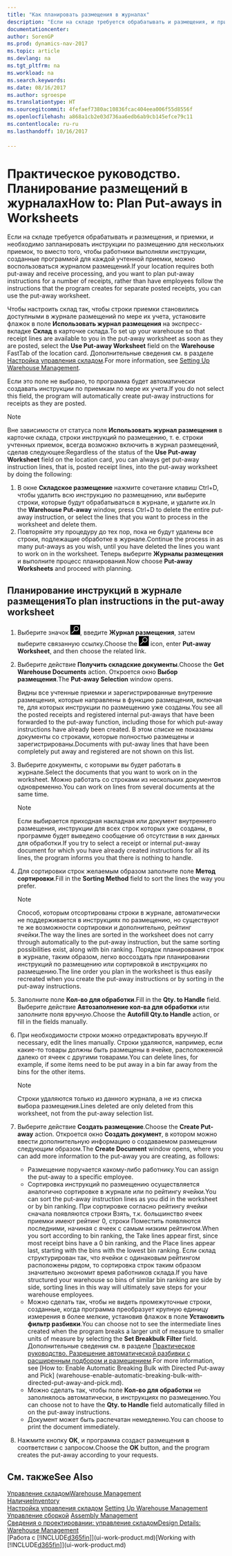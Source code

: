 ```yaml
---
title: "Как планировать размещения в журналах"
description: "Если на складе требуется обрабатывать и размещения, и приемки, и необходимо запланировать инструкции по размещению для нескольких приемок, то вместо того, чтобы работники выполняли инструкции, созданные программой для каждой учтенной приемки, можно воспользоваться журналом размещений."
documentationcenter: 
author: SorenGP
ms.prod: dynamics-nav-2017
ms.topic: article
ms.devlang: na
ms.tgt_pltfrm: na
ms.workload: na
ms.search.keywords: 
ms.date: 08/16/2017
ms.author: sgroespe
ms.translationtype: HT
ms.sourcegitcommit: 4fefaef7380ac10836fcac404eea006f55d8556f
ms.openlocfilehash: a868a1cb2e03d736aa6edb6ab9cb145efce79c11
ms.contentlocale: ru-ru
ms.lasthandoff: 10/16/2017

---
```

# <a name="how-to-plan-put-aways-in-worksheets"></a><span data-ttu-id="1f7bc-103">Практическое руководство. Планирование размещений в журналах</span><span class="sxs-lookup"><span data-stu-id="1f7bc-103">How to: Plan Put-aways in Worksheets</span></span>
<span data-ttu-id="1f7bc-104">Если на складе требуется обрабатывать и размещения, и приемки, и необходимо запланировать инструкции по размещению для нескольких приемок, то вместо того, чтобы работники выполняли инструкции, созданные программой для каждой учтенной приемки, можно воспользоваться журналом размещений.</span><span class="sxs-lookup"><span data-stu-id="1f7bc-104">If your location requires both put-away and receive processing, and you want to plan put-away instructions for a number of receipts, rather than have employees follow the instructions that the program creates for separate posted receipts, you can use the put-away worksheet.</span></span>  

<span data-ttu-id="1f7bc-105">Чтобы настроить склад так, чтобы строки приемки становились доступными в журнале размещений по мере их учета, установите флажок в поле **Использовать журнал размещения** на экспресс-вкладке **Склад** в карточке склада.</span><span class="sxs-lookup"><span data-stu-id="1f7bc-105">To set up your warehouse so that receipt lines are available to you in the put-away worksheet as soon as they are posted, select the **Use Put-away Worksheet** field on the **Warehouse** FastTab of the location card.</span></span> <span data-ttu-id="1f7bc-106">Дополнительные сведения см. в разделе [Настройка управления складом](warehouse-setup-warehouse.md).</span><span class="sxs-lookup"><span data-stu-id="1f7bc-106">For more information, see [Setting Up Warehouse Management](warehouse-setup-warehouse.md).</span></span>  

<span data-ttu-id="1f7bc-107">Если это поле не выбрано, то программа будет автоматически создавать инструкции по приемкам по мере их учета.</span><span class="sxs-lookup"><span data-stu-id="1f7bc-107">If you do not select this field, the program will automatically create put-away instructions for receipts as they are posted.</span></span>  

> [!NOTE]  
>  <span data-ttu-id="1f7bc-108">Вне зависимости от статуса поля **Использовать журнал размещения** в карточке склада, строки инструкций по размещению, т. е. строки учтенных приемок, всегда возможно включить в журнал размещений, сделав следующее:</span><span class="sxs-lookup"><span data-stu-id="1f7bc-108">Regardless of the status of the **Use Put-away Worksheet** field on the location card, you can always get put-away instruction lines, that is, posted receipt lines, into the put-away worksheet by doing the following:</span></span>  
>   
>  1.  <span data-ttu-id="1f7bc-109">В окне **Складское размещение** нажмите сочетание клавиш Ctrl+D, чтобы удалить всю инструкцию по размещению, или выберите строки, которые будут обрабатываться в журнале, и удалите их.</span><span class="sxs-lookup"><span data-stu-id="1f7bc-109">In the **Warehouse Put-away** window, press Ctrl+D to delete the entire put-away instruction, or select the lines that you want to process in the worksheet and delete them.</span></span>  
> 2.  <span data-ttu-id="1f7bc-110">Повторяйте эту процедуру до тех пор, пока не будут удалены все строки, подлежащие обработке в журнале.</span><span class="sxs-lookup"><span data-stu-id="1f7bc-110">Continue the process in as many put-aways as you wish, until you have deleted the lines you want to work on in the worksheet.</span></span> <span data-ttu-id="1f7bc-111">Теперь выберите **Журналы размещения** и выполните процесс планирования.</span><span class="sxs-lookup"><span data-stu-id="1f7bc-111">Now choose **Put-away Worksheets** and proceed with planning.</span></span>  

## <a name="to-plan-instructions-in-the-put-away-worksheet"></a><span data-ttu-id="1f7bc-112">Планирование инструкций в журнале размещения</span><span class="sxs-lookup"><span data-stu-id="1f7bc-112">To plan instructions in the put-away worksheet</span></span>  
1.  <span data-ttu-id="1f7bc-113">Выберите значок ![Поиск страницы или отчета](media/ui-search/search_small.png "Значок поиска страницы или отчета"), введите **Журнал размещения**, затем выберите связанную ссылку.</span><span class="sxs-lookup"><span data-stu-id="1f7bc-113">Choose the ![Search for Page or Report](media/ui-search/search_small.png "Search for Page or Report icon") icon, enter **Put-away Worksheet**, and then choose the related link.</span></span>  
2.  <span data-ttu-id="1f7bc-114">Выберите действие **Получить складские документы**.</span><span class="sxs-lookup"><span data-stu-id="1f7bc-114">Choose the **Get Warehouse Documents** action.</span></span> <span data-ttu-id="1f7bc-115">Откроется окно **Выбор размещения**.</span><span class="sxs-lookup"><span data-stu-id="1f7bc-115">The **Put-away Selection** window opens.</span></span>  

    <span data-ttu-id="1f7bc-116">Видны все учтенные приемки и зарегистрированные внутренние размещения, которые направлены в функцию размещения, включая те, для которых инструкции по размещению уже созданы.</span><span class="sxs-lookup"><span data-stu-id="1f7bc-116">You see all the posted receipts and registered internal put-aways that have been forwarded to the put-away function, including those for which put-away instructions have already been created.</span></span> <span data-ttu-id="1f7bc-117">В этом списке не показаны документы со строками, которые полностью размещены и зарегистрированы.</span><span class="sxs-lookup"><span data-stu-id="1f7bc-117">Documents with put-away lines that have been completely put away and registered are not shown on this list.</span></span>  

3. <span data-ttu-id="1f7bc-118">Выберите документы, с которыми вы будет работать в журнале.</span><span class="sxs-lookup"><span data-stu-id="1f7bc-118">Select the documents that you want to work on in the worksheet.</span></span> <span data-ttu-id="1f7bc-119">Можно работать со строками из нескольких документов одновременно.</span><span class="sxs-lookup"><span data-stu-id="1f7bc-119">You can work on lines from several documents at the same time.</span></span>  

    > [!NOTE]  
    >  <span data-ttu-id="1f7bc-120">Если выбирается приходная накладная или документ внутреннего размещения, инструкции для всех строк которых уже созданы, в программе будет выведено сообщение об отсутствии в них данных для обработки.</span><span class="sxs-lookup"><span data-stu-id="1f7bc-120">If you try to select a receipt or internal put-away document for which you have already created instructions for all its lines, the program informs you that there is nothing to handle.</span></span>  

4. <span data-ttu-id="1f7bc-121">Для сортировки строк желаемым образом заполните поле **Метод сортировки**.</span><span class="sxs-lookup"><span data-stu-id="1f7bc-121">Fill in the **Sorting Method** field to sort the lines the way you prefer.</span></span>  

    > [!NOTE]  
    >  <span data-ttu-id="1f7bc-122">Способ, которым отсортированы строки в журнале, автоматически не поддерживается в инструкциях по размещению, но существуют те же возможности сортировки и дополнительно, рейтинг ячейки.</span><span class="sxs-lookup"><span data-stu-id="1f7bc-122">The way the lines are sorted in the worksheet does not carry through automatically to the put-away instruction, but the same sorting possibilities exist, along with bin ranking.</span></span> <span data-ttu-id="1f7bc-123">Порядок планирования строк в журнале, таким образом, легко воссоздать при планировании инструкций по размещению или сортировкой в инструкциях по размещению.</span><span class="sxs-lookup"><span data-stu-id="1f7bc-123">The line order you plan in the worksheet is thus easily recreated when you create the put-away instructions or by sorting in the put-away instructions.</span></span>  

5.  <span data-ttu-id="1f7bc-124">Заполните поле **Кол-во для обработки**.</span><span class="sxs-lookup"><span data-stu-id="1f7bc-124">Fill in the **Qty. to Handle** field.</span></span> <span data-ttu-id="1f7bc-125">Выберите действие **Автозаполнение кол-ва для обработки** или заполните поля вручную.</span><span class="sxs-lookup"><span data-stu-id="1f7bc-125">Choose the **Autofill Qty.to Handle** action, or fill in the fields manually.</span></span>  
6.  <span data-ttu-id="1f7bc-126">При необходимости строки можно отредактировать вручную.</span><span class="sxs-lookup"><span data-stu-id="1f7bc-126">If necessary, edit the lines manually.</span></span> <span data-ttu-id="1f7bc-127">Строки удаляются, например, если какие-то товары должны быть размещены в ячейке, расположенной далеко от ячеек с другими товарами.</span><span class="sxs-lookup"><span data-stu-id="1f7bc-127">You can delete lines, for example, if some items need to be put away in a bin far away from the bins for the other items.</span></span>  

    > [!NOTE]  
    >  <span data-ttu-id="1f7bc-128">Строки удаляются только из данного журнала, а не из списка выбора размещения.</span><span class="sxs-lookup"><span data-stu-id="1f7bc-128">Lines deleted are only deleted from this worksheet, not from the put-away selection list.</span></span>  

7.  <span data-ttu-id="1f7bc-129">Выберите действие **Создать размещение**.</span><span class="sxs-lookup"><span data-stu-id="1f7bc-129">Choose the **Create Put-away** action.</span></span> <span data-ttu-id="1f7bc-130">Откроется окно **Создать документ**, в котором можно ввести дополнительную информацию о создаваемом размещении следующим образом.</span><span class="sxs-lookup"><span data-stu-id="1f7bc-130">The **Create Document** window opens, where you can add more information to the put-away you are creating, as follows:</span></span>  

    -   <span data-ttu-id="1f7bc-131">Размещение поручается какому-либо работнику.</span><span class="sxs-lookup"><span data-stu-id="1f7bc-131">You can assign the put-away to a specific employee.</span></span>  
    -   <span data-ttu-id="1f7bc-132">Сортировка инструкций по размещению осуществляется аналогично сортировке в журнале или по рейтингу ячейки.</span><span class="sxs-lookup"><span data-stu-id="1f7bc-132">You can sort the put-away instruction lines as you did in the worksheet or by bin ranking.</span></span> <span data-ttu-id="1f7bc-133">При сортировке согласно рейтингу ячейки сначала появляются строки Взять, т.к. большинство ячеек приемки имеют рейтинг 0, строки Поместить появляются последними, начиная с ячеек с самым низким рейтингом.</span><span class="sxs-lookup"><span data-stu-id="1f7bc-133">When you sort according to bin ranking, the Take lines appear first, since most receipt bins have a 0 bin ranking, and the Place lines appear last, starting with the bins with the lowest bin ranking.</span></span> <span data-ttu-id="1f7bc-134">Если склад структурирован так, что ячейки с одинаковым рейтингом расположены рядом, то сортировка строк таким образом значительно экономит время работников склада.</span><span class="sxs-lookup"><span data-stu-id="1f7bc-134">If you have structured your warehouse so bins of similar bin ranking are side by side, sorting lines in this way will ultimately save steps for your warehouse employees.</span></span>  
    -   <span data-ttu-id="1f7bc-135">Можно сделать так, чтобы не видеть промежуточные строки, созданные, когда программа преобразует крупную единицу измерения в более мелкие, установив флажок в поле **Установить фильтр разбивки**.</span><span class="sxs-lookup"><span data-stu-id="1f7bc-135">You can choose not to see the intermediate lines created when the program breaks a larger unit of measure to smaller units of measure by selecting the **Set Breakbulk Filter** field.</span></span> <span data-ttu-id="1f7bc-136">Дополнительные сведения см. в разделе [Практическое руководство. Разрешение автоматической разбивки с расширенным подбором и размещением](warehouse-enable-automatic-breaking-bulk-with-directed-put-away-and-pick.md).</span><span class="sxs-lookup"><span data-stu-id="1f7bc-136">For more information, see [How to: Enable Automatic Breaking Bulk with Directed Put-away and Pick] (warehouse-enable-automatic-breaking-bulk-with-directed-put-away-and-pick.md).</span></span>  
    -   <span data-ttu-id="1f7bc-137">Можно сделать так, чтобы поле **Кол-во для обработки** не заполнялось автоматически, в инструкциях по размещению.</span><span class="sxs-lookup"><span data-stu-id="1f7bc-137">You can choose not to have the **Qty. to Handle** field automatically filled in on the put-away instructions.</span></span>  
    -   <span data-ttu-id="1f7bc-138">Документ может быть распечатан немедленно.</span><span class="sxs-lookup"><span data-stu-id="1f7bc-138">You can choose to print the document immediately.</span></span>  

8.  <span data-ttu-id="1f7bc-139">Нажмите кнопку **ОК**, и программа создаст размещения в соответствии с запросом.</span><span class="sxs-lookup"><span data-stu-id="1f7bc-139">Choose the **OK** button, and the program creates the put-away according to your requests.</span></span>  

## <a name="see-also"></a><span data-ttu-id="1f7bc-140">См. также</span><span class="sxs-lookup"><span data-stu-id="1f7bc-140">See Also</span></span>  
[<span data-ttu-id="1f7bc-141">Управление складом</span><span class="sxs-lookup"><span data-stu-id="1f7bc-141">Warehouse Management</span></span>](warehouse-manage-warehouse.md)  
[<span data-ttu-id="1f7bc-142">Наличие</span><span class="sxs-lookup"><span data-stu-id="1f7bc-142">Inventory</span></span>](inventory-manage-inventory.md)  
<span data-ttu-id="1f7bc-143">[Настройка управления складом](warehouse-setup-warehouse.md)   </span><span class="sxs-lookup"><span data-stu-id="1f7bc-143">[Setting Up Warehouse Management](warehouse-setup-warehouse.md)   </span></span>  
<span data-ttu-id="1f7bc-144">[Управление сборкой](assembly-assemble-items.md)  </span><span class="sxs-lookup"><span data-stu-id="1f7bc-144">[Assembly Management](assembly-assemble-items.md)  </span></span>  
[<span data-ttu-id="1f7bc-145">Сведения о проектировании: управление складом</span><span class="sxs-lookup"><span data-stu-id="1f7bc-145">Design Details: Warehouse Management</span></span>](design-details-warehouse-management.md)  
<span data-ttu-id="1f7bc-146">[Работа с [!INCLUDE[d365fin](includes/d365fin_md.md)]](ui-work-product.md)</span><span class="sxs-lookup"><span data-stu-id="1f7bc-146">[Working with [!INCLUDE[d365fin](includes/d365fin_md.md)]](ui-work-product.md)</span></span>

